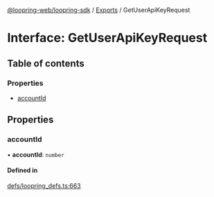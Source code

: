 [@loopring-web/loopring-sdk](../README.md) / [Exports](../modules.md) / GetUserApiKeyRequest

# Interface: GetUserApiKeyRequest

## Table of contents

### Properties

- [accountId](GetUserApiKeyRequest.md#accountid)

## Properties

### accountId

• **accountId**: `number`

#### Defined in

[defs/loopring_defs.ts:663](https://github.com/Loopring/loopring_sdk/blob/29b8a2c/src/defs/loopring_defs.ts#L663)
